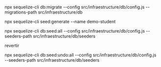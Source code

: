  npx sequelize-cli db:migrate --config src/infraestructure/db/config.js --migrations-path src/infraestructure/db 

npx sequelize-cli seed:generate --name demo-student


npx sequelize-cli db:seed:all --config src/infraestructure/db/config.js --seeders-path src/infraestructure/db/seeders


revertir 

npx sequelize-cli db:seed:undo:all --config src/infraestructure/db/config.js --seeders-path src/infraestructure/db/seeders
